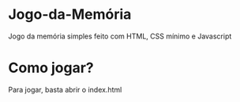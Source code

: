 # Jogo-da-Memória
Jogo da memória simples feito com HTML, CSS mínimo e Javascript

# Como jogar?
Para jogar, basta abrir o index.html
